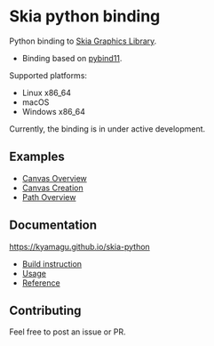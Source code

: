 # Skia python binding

Python binding to [Skia Graphics Library](https://skia.org/).

- Binding based on [pybind11](https://github.com/pybind/pybind11).

Supported platforms:

- Linux x86_64
- macOS
- Windows x86_64

Currently, the binding is in under active development.

## Examples

- [Canvas Overview](https://github.com/kyamagu/skia-python/blob/master/notebooks/Canvas-Overview.ipynb)
- [Canvas Creation](https://github.com/kyamagu/skia-python/blob/master/notebooks/Canvas-Creation.ipynb)
- [Path Overview](https://github.com/kyamagu/skia-python/blob/master/notebooks/Path-Overview.ipynb)

## Documentation

https://kyamagu.github.io/skia-python

- [Build instruction](https://kyamagu.github.io/skia-python/build.html)
- [Usage](https://kyamagu.github.io/skia-python/usage.html)
- [Reference](https://kyamagu.github.io/skia-python/reference.html)

## Contributing

Feel free to post an issue or PR.
